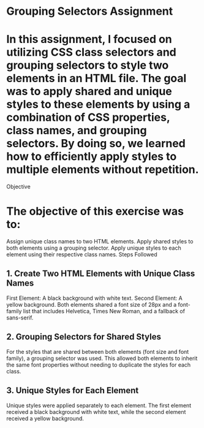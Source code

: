 # Grouping Selectors Assignment

# In this assignment, I focused on utilizing CSS class selectors and grouping selectors to style two elements in an HTML file. The goal was to apply shared and unique styles to these elements by using a combination of CSS properties, class names, and grouping selectors. By doing so, we learned how to efficiently apply styles to multiple elements without repetition.
Objective

# The objective of this exercise was to:
Assign unique class names to two HTML elements.
Apply shared styles to both elements using a grouping selector.
Apply unique styles to each element using their respective class names.
Steps Followed

## 1. Create Two HTML Elements with Unique Class Names
First Element: A black background with white text.
Second Element: A yellow background.
Both elements shared a font size of 28px and a font-family list that includes Helvetica, Times New Roman, and a fallback of sans-serif.
## 2. Grouping Selectors for Shared Styles
For the styles that are shared between both elements (font size and font family), a grouping selector was used. This allowed both elements to inherit the same font properties without needing to duplicate the styles for each class.
## 3. Unique Styles for Each Element
Unique styles were applied separately to each element. The first element received a black background with white text, while the second element received a yellow background.

